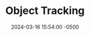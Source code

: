 ---
title: Object Tracking
date: 2024-03-16 15:54:00 -0500
categories: [CCNP,IP SLA]
tags: [ipsla,track,cisco]     # TAG names should always be lowercase
---